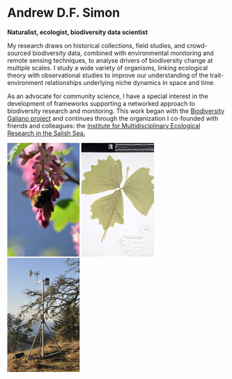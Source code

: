 # Andrew D.F. Simon

**Naturalist, ecologist, biodiversity data scientist**

My research draws on historical collections, field studies, and crowd-sourced biodiversity data, combined with environmental monitoring and remote sensing techniques, to analyse drivers of biodiversity change at multiple scales. I study a wide variety of organisms, linking ecological theory with observational studies to improve our understanding of the trait-environment relationships underlying niche dynamics in space and time.
 
As an advocate for community science, I have a special interest in the development of frameworks supporting a networked approach to biodiversity research and monitoring. This work began with the [Biodiversity Galiano project](http://biogaliano.org) and continues through the organization I co-founded with friends and colleagues: the [Institute for Multidisciplinary Ecological Research in the Salish Sea.](http://imerss.org)

<style>
.images img {
    width: 33%
}
</style>
<div class="images">
<img src="images/bumble.jpg"/>
<img src="images/Achlys.jpg"/>
<img src="images/Wx.jpg"/>
</div>
